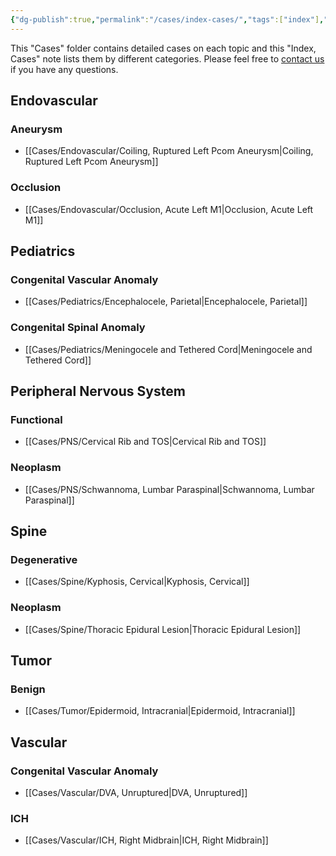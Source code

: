```yaml
---
{"dg-publish":true,"permalink":"/cases/index-cases/","tags":["index"],"created":"2023-05-11T12:23:01.000-07:00","updated":"2023-10-16T16:58:23.949-07:00"}
---
```



This "Cases" folder contains detailed cases on each topic and this "Index, Cases" note lists them by different categories. Please feel free to [contact us](mailto:contact@neurosurgerycases.com) if you have any questions.

## Endovascular

### Aneurysm

- [[Cases/Endovascular/Coiling, Ruptured Left Pcom Aneurysm\|Coiling, Ruptured Left Pcom Aneurysm]]

### Occlusion

- [[Cases/Endovascular/Occlusion, Acute Left M1\|Occlusion, Acute Left M1]]

## Pediatrics

### Congenital Vascular Anomaly

- [[Cases/Pediatrics/Encephalocele, Parietal\|Encephalocele, Parietal]]

### Congenital Spinal Anomaly

- [[Cases/Pediatrics/Meningocele and Tethered Cord\|Meningocele and Tethered Cord]]

## Peripheral Nervous System

### Functional

- [[Cases/PNS/Cervical Rib and TOS\|Cervical Rib and TOS]]

### Neoplasm

- [[Cases/PNS/Schwannoma, Lumbar Paraspinal\|Schwannoma, Lumbar Paraspinal]]

## Spine

### Degenerative

- [[Cases/Spine/Kyphosis, Cervical\|Kyphosis, Cervical]]

### Neoplasm

- [[Cases/Spine/Thoracic Epidural Lesion\|Thoracic Epidural Lesion]]

## Tumor

### Benign

- [[Cases/Tumor/Epidermoid, Intracranial\|Epidermoid, Intracranial]]

## Vascular

### Congenital Vascular Anomaly

- [[Cases/Vascular/DVA, Unruptured\|DVA, Unruptured]]

### ICH

- [[Cases/Vascular/ICH, Right Midbrain\|ICH, Right Midbrain]]
